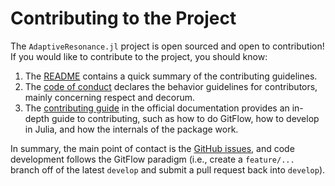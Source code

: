 # Contributing to the Project

The `AdaptiveResonance.jl` project is open sourced and open to contribution!
If you would like to contribute to the project, you should know:

1. The [README](README.md) contains a quick summary of the contributing guidelines.
2. The [code of conduct](CODE_OF_CONDUCT.md) declares the behavior guidelines for contributors, mainly concerning respect and decorum.
3. The [contributing guide](https://ap6yc.github.io/AdaptiveResonance.jl/dev/man/contributing/) in the official documentation provides an in-depth guide to contributing, such as how to do GitFlow, how to develop in Julia, and how the internals of the package work.

In summary, the main point of contact is the [GitHub issues](https://github.com/AP6YC/NumericalTypeAliases.jl/issues), and code development follows the GitFlow paradigm (i.e., create a `feature/...` branch off of the latest `develop` and submit a pull request back into `develop`).
